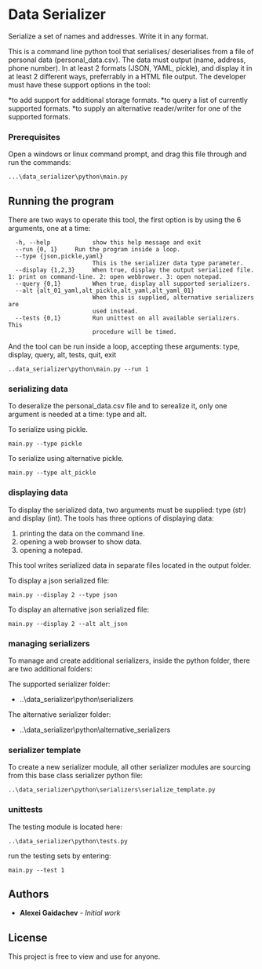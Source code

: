 # Data Serializer

Serialize a set of names and addresses. Write it in any format.

This is a command line python tool that serialises/ deserialises from a file of personal data (personal_data.csv).
The data must output (name, address, phone number).
In at least 2 formats (JSON, YAML, pickle), and display it in at least 2 different ways, preferrably in a HTML file output.
The developer must have these support options in the tool:

*to add support for additional storage formats.
*to query a list of currently supported formats.
*to supply an alternative reader/writer for one of the supported formats.


### Prerequisites

Open a windows or linux command prompt, and drag this file through and run the commands:

```
...\data_serializer\python\main.py
```

## Running the program

There are two ways to operate this tool, the first option is by using the 6 arguments, one at a time:
```
  -h, --help            show this help message and exit
  --run	{0, 1}	   Run the program inside a loop.
  --type {json,pickle,yaml}
                        This is the serializer data type parameter.
  --display {1,2,3}     When true, display the output serialized file. 1: print on command-line. 2: open webbrower. 3: open notepad.
  --query {0,1}         When true, display all supported serializers.
  --alt {alt_01_yaml,alt_pickle,alt_yaml,alt_yaml_01}
                        When this is supplied, alternative serializers are
                        used instead.
  --tests {0,1}         Run unittest on all available serializers. This
                        procedure will be timed.
```

And the tool can be run inside a loop, accepting these arguments:
type, display, query, alt, tests, quit, exit
```
..data_serializer\python\main.py --run 1
```

### serializing data
To deseralize the personal_data.csv file and to serealize it, only one argument is needed at a time: type and alt.

To serialize using pickle.
```
main.py --type pickle
```

To serialize using alternative pickle.
```
main.py --type alt_pickle
```

### displaying data
To display the serialized data, two arguments must be supplied: type (str) and display (int). The tools has three options of displaying data:
1. printing the data on the command line.
2. opening a web browser to show data.
3. opening a notepad.

This tool writes serialized data in separate files located in the output folder.

To display a json serialized file:
```
main.py --display 2 --type json
```

To display an alternative json serialized file:
```
main.py --display 2 --alt alt_json
```

### managing serializers
To manage and create additional serializers, inside the python folder, there are two additional folders:

The supported serializer folder:

* ..\data_serializer\python\serializers

The alternative serializer folder:

* ..\data_serializer\python\alternative_serializers


### serializer template
To create a new serializer module, all other serializer modules are sourcing from this base class serializer python file:
```
..\data_serializer\python\serializers\serialize_template.py
```

### unittests

The testing module is located here:

```
..\data_serializer\python\tests.py
```
run the testing sets by entering:
```
main.py --test 1
```


## Authors

* **Alexei Gaidachev** - *Initial work*


## License

This project is free to view and use for anyone.
